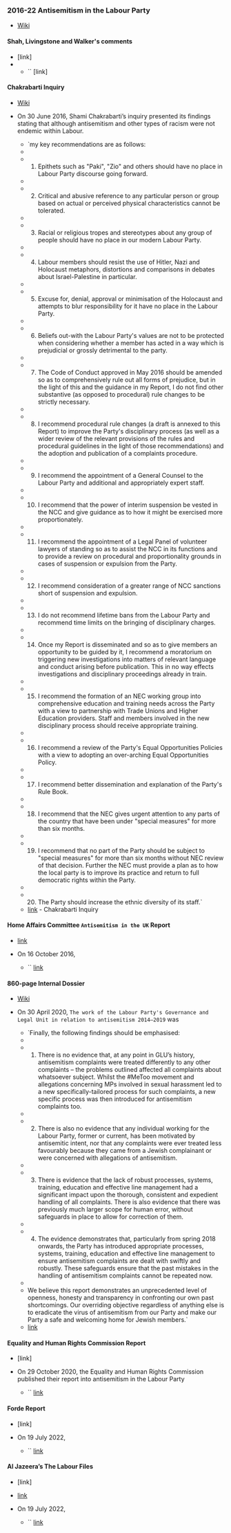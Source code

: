 ### 2016-22 Antisemitism in the Labour Party
- [Wiki](https://en.wikipedia.org/wiki/Antisemitism_in_the_UK_Labour_Party)
#### Shah, Livingstone and Walker's comments
- [link]
- - `` [link]
    
#### Chakrabarti Inquiry
- [Wiki](https://en.wikipedia.org/wiki/Chakrabarti_Inquiry)
- On 30 June 2016, Shami Chakrabarti’s inquiry presented its findings stating that although antisemitism and other types of racism were not endemic within Labour.
    
    - `my key recommendations are as follows:  
    -   
    - 1. Epithets such as "Paki", "Zio" and others should have no place in Labour Party discourse going forward.  
    -   
    - 2. Critical and abusive reference to any particular person or group based on actual or perceived physical characteristics cannot be tolerated.  
    -   
    - 3. Racial or religious tropes and stereotypes about any group of people should have no place in our modern Labour Party.  
    -   
    - 4. Labour members should resist the use of Hitler, Nazi and Holocaust metaphors, distortions and comparisons in debates about Israel-Palestine in particular.  
    -   
    - 5. Excuse for, denial, approval or minimisation of the Holocaust and attempts to blur responsibility for it have no place in the Labour Party.  
    -   
    - 6. Beliefs out-with the Labour Party's values are not to be protected when considering whether a member has acted in a way which is prejudicial or grossly detrimental to the party.  
    -   
    - 7. The Code of Conduct approved in May 2016 should be amended so as to comprehensively rule out all forms of prejudice, but in the light of this and the guidance in my Report, I do not find other substantive (as opposed to procedural) rule changes to be strictly necessary.  
    -   
    - 8. I recommend procedural rule changes (a draft is annexed to this Report) to improve the Party's disciplinary process (as well as a wider review of the relevant provisions of the rules and procedural guidelines in the light of those recommendations) and the adoption and publication of a complaints procedure.  
    -   
    - 9. I recommend the appointment of a General Counsel to the Labour Party and additional and appropriately expert staff.  
    -   
    - 10. I recommend that the power of interim suspension be vested in the NCC and give guidance as to how it might be exercised more proportionately.  
    -   
    - 11. I recommend the appointment of a Legal Panel of volunteer lawyers of standing so as to assist the NCC in its functions and to provide a review on procedural and proportionality grounds in cases of suspension or expulsion from the Party.  
    -   
    - 12. I recommend consideration of a greater range of NCC sanctions short of suspension and expulsion.  
    -   
    - 13. I do not recommend lifetime bans from the Labour Party and recommend time limits on the bringing of disciplinary charges.  
    -   
    - 14. Once my Report is disseminated and so as to give members an opportunity to be guided by it, I recommend a moratorium on triggering new investigations into matters of relevant language and conduct arising before publication. This in no way effects investigations and disciplinary proceedings already in train.  
    -   
    - 15. I recommend the formation of an NEC working group into comprehensive education and training needs across the Party with a view to partnership with Trade Unions and Higher Education providers. Staff and members involved in the new disciplinary process should receive appropriate training.  
    -   
    - 16. I recommend a review of the Party's Equal Opportunities Policies with a view to adopting an over-arching Equal Opportunities Policy.  
    -   
    - 17. I recommend better dissemination and explanation of the Party's Rule Book.  
    -   
    - 18. I recommend that the NEC gives urgent attention to any parts of the country that have been under "special measures" for more than six months.  
    -   
    - 19. I recommend that no part of the Party should be subject to "special measures" for more than six months without NEC review of that decision. Further the NEC must provide a plan as to how the local party is to improve its practice and return to full democratic rights within the Party.  
    -   
    - 20. The Party should increase the ethnic diversity of its staff.`  
    - [link](https://labour.org.uk/wp-content/uploads/2017/10/Chakrabarti-Inquiry-Report-30June16.pdf) - Chakrabarti Inquiry
    
#### Home Affairs Committee `Antisemitism in the UK` Report
- [link](https://committees.parliament.uk/work/3187/antisemitism-inquiry/publications/)
- On 16 October 2016,
    
    - `` [link](https://publications.parliament.uk/pa/cm201617/cmselect/cmhaff/136/136.pdf)
    
#### 860-page Internal Dossier
- [Wiki](https://en.wikipedia.org/wiki/The_work_of_the_Labour_Party%27s_Governance_and_Legal_Unit_in_relation_to_antisemitism,_2014%E2%80%932019)
- On 30 April 2020, `The work of the Labour Party's Governance and Legal Unit in relation to antisemitism 2014–2019` was
    
    - `Finally, the following findings should be emphasised:  
    -   
    - 1. There is no evidence that, at any point in GLU’s history, antisemitism complaints were treated differently to any other complaints – the problems outlined affected all complaints about whatsoever subject. Whilst the \#MeToo movement and allegations concerning MPs involved in sexual harassment led to a new specifically-tailored process for such complaints, a new specific process was then introduced for antisemitism complaints too.  
    -   
    - 2. There is also no evidence that any individual working for the Labour Party, former or current, has been motivated by antisemitic intent, nor that any complaints were ever treated less favourably because they came from a Jewish complainant or were concerned with allegations of antisemitism.  
    -   
    - 3. There is evidence that the lack of robust processes, systems, training, education and effective line management had a significant impact upon the thorough, consistent and expedient handling of all complaints. There is also evidence that there was previously much larger scope for human error, without safeguards in place to allow for correction of them.  
    -   
    - 4. The evidence demonstrates that, particularly from spring 2018 onwards, the Party has introduced appropriate processes, systems, training, education and effective line management to ensure antisemitism complaints are dealt with swiftly and robustly. These safeguards ensure that the past mistakes in the handling of antisemitism complaints cannot be repeated now.  
    -   
    - We believe this report demonstrates an unprecedented level of openness, honesty and transparency in confronting our own past shortcomings. Our overriding objective regardless of anything else is to eradicate the virus of antisemitism from our Party and make our Party a safe and welcoming home for Jewish members.`  
    - [link](https://cryptome.org/2020/04/Labour-Antisemitism-Report.pdf)
    
#### Equality and Human Rights Commission Report
- [link]
- On 29 October 2020, the Equality and Human Rights Commission published their report into antisemitism in the Labour Party
    
    - `` [link](https://www.equalityhumanrights.com/sites/default/files/investigation-into-antisemitism-in-the-labour-party.pdf)
    
#### Forde Report
- [link]
- On 19 July 2022,
    
    - `` [link](https://labour.org.uk/wp-content/uploads/2017/10/Chakrabarti-Inquiry-Report-30June16.pdf)
    
#### Al Jazeera’s The Labour Files
- [link]
- [link](https://www.ajiunit.com/investigation/the-labour-files/)
- On 19 July 2022,
    
    - `` [link](https://labour.org.uk/wp-content/uploads/2017/10/Chakrabarti-Inquiry-Report-30June16.pdf)
    
